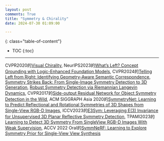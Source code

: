 ```yaml
---
layout: post
comments: True
title: "Symmetry & Chirality"
date: 2024-07-30 01:09:00

---
```


<!--more-->

{: class="table-of-content"}
* TOC
{:toc}

---

CVPR2020的[Visual Chirality](https://openaccess.thecvf.com/content_CVPR_2020/papers/Lin_Visual_Chirality_CVPR_2020_paper.pdf), NeurIPS2023的[What’s Left? Concept Grounding with Logic-Enhanced Foundation Models](https://web.stanford.edu/~joycj/projects/left_neurips_2023.html), CVPR2024的[Telling Left from Right: Identifying Geometry-Aware Semantic Correspondence](https://telling-left-from-right.github.io/), [Symmetry Strikes Back: From Single-Image Symmetry Detection to 3D Generation](https://ryanxli.github.io/reflect3d/), [Robust Symmetry Detection via Riemannian Langevin Dynamics](https://symmetry-langevin.github.io/), CVPR2017的[Side-output Residual Network for Object Symmetry Detection in the Wild](https://github.com/KevinKecc/SRN), ACM SIGGRAPH Asia 2020的[SymmetryNet: Learning to Predict Reflectional and Rotational Symmetries of 3D Shapes from Single-View RGB-D Images](https://github.com/GodZarathustra/SymmetryNet), ICCV2023的[E3Sym: Leveraging E(3) Invariance for Unsupervised 3D Planar Reflective Symmetry Detection](https://openaccess.thecvf.com/content/ICCV2023/papers/Li_E3Sym_Leveraging_E3_Invariance_for_Unsupervised_3D_Planar_Reflective_Symmetry_ICCV_2023_paper.pdf), TPAMI2023的[Learning to Detect 3D Symmetry From SingleView RGB-D Images With Weak Supervision](https://ieeexplore.ieee.org/stamp/stamp.jsp?arnumber=9808406), ACCV 2022 Oral的[SymmNeRF: Learning to Explore Symmetry Prior for Single-View View Synthesis](https://github.com/xingyi-li/SymmNeRF)
